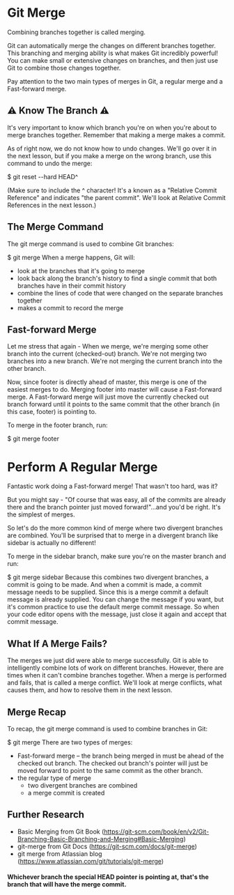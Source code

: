 # Git Merge

Combining branches together is called merging.

Git can automatically merge the changes on different branches together. 
This branching and merging ability is what makes Git incredibly powerful! 
You can make small or extensive changes on branches, and then just use Git to combine those changes together.

Pay attention to the two main types of merges in Git, a regular merge and a Fast-forward merge.


## ⚠️ Know The Branch ⚠️
It's very important to know which branch you're on when you're about to merge branches together. 
Remember that making a merge makes a commit.

As of right now, we do not know how to undo changes. We'll go over it in the next lesson, but 
if you make a merge on the wrong branch, use this command to undo the merge:

$ git reset --hard HEAD^

(Make sure to include the ^ character! It's a known as a "Relative Commit Reference" and indicates 
"the parent commit". We'll look at Relative Commit References in the next lesson.)


## The Merge Command
The git merge command is used to combine Git branches:

$ git merge <name-of-branch-to-merge-in>
When a merge happens, Git will:

* look at the branches that it's going to merge
* look back along the branch's history to find a single commit that both branches have in their commit history
* combine the lines of code that were changed on the separate branches together
* makes a commit to record the merge
  
## Fast-forward Merge  
Let me stress that again - When we merge, we're merging some other branch into the current (checked-out) branch. 
We're not merging two branches into a new branch. We're not merging the current branch into the other branch.

Now, since footer is directly ahead of master, this merge is one of the easiest merges to do. Merging footer into master 
will cause a Fast-forward merge. A Fast-forward merge will just move the currently checked out branch forward until it 
points to the same commit that the other branch (in this case, footer) is pointing to.

To merge in the footer branch, run:

$ git merge footer
  
  
# Perform A Regular Merge
Fantastic work doing a Fast-forward merge! That wasn't too hard, was it?

But you might say - "Of course that was easy, all of the commits are already there and the branch pointer just moved forward!"...and 
you'd be right. It's the simplest of merges.

So let's do the more common kind of merge where two divergent branches are combined. You'll be surprised that to merge in a divergent 
branch like sidebar is actually no different!

To merge in the sidebar branch, make sure you're on the master branch and run:

$ git merge sidebar
Because this combines two divergent branches, a commit is going to be made. And when a commit is made, a commit message needs to be supplied. 
Since this is a merge commit a default message is already supplied. You can change the message if you want, but it's common practice to use the 
default merge commit message. So when your code editor opens with the message, just close it again and accept that commit message.
  
  
## What If A Merge Fails?
The merges we just did were able to merge successfully. Git is able to intelligently combine lots of work on different branches. 
However, there are times when it can't combine branches together. When a merge is performed and fails, that is called a merge conflict. 
We'll look at merge conflicts, what causes them, and how to resolve them in the next lesson.

## Merge Recap
To recap, the git merge command is used to combine branches in Git:

$ git merge <other-branch>
There are two types of merges:

* Fast-forward merge – the branch being merged in must be ahead of the checked out branch. The checked out branch's pointer will just be 
moved forward to point to the same commit as the other branch.
* the regular type of merge
  * two divergent branches are combined
  * a merge commit is created

  

## Further Research
* Basic Merging from Git Book (https://git-scm.com/book/en/v2/Git-Branching-Basic-Branching-and-Merging#Basic-Merging)
* git-merge from Git Docs (https://git-scm.com/docs/git-merge)
* git merge from Atlassian blog (https://www.atlassian.com/git/tutorials/git-merge)
  
 #### Whichever branch the special HEAD pointer is pointing at, that's the branch that will have the merge commit.

